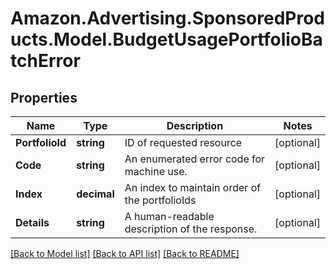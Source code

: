 # Amazon.Advertising.SponsoredProducts.Model.BudgetUsagePortfolioBatchError

## Properties

Name | Type | Description | Notes
------------ | ------------- | ------------- | -------------
**PortfolioId** | **string** | ID of requested resource | [optional] 
**Code** | **string** | An enumerated error code for machine use. | [optional] 
**Index** | **decimal** | An index to maintain order of the portfolioIds | [optional] 
**Details** | **string** | A human-readable description of the response. | [optional] 

[[Back to Model list]](../README.md#documentation-for-models) [[Back to API list]](../README.md#documentation-for-api-endpoints) [[Back to README]](../README.md)


